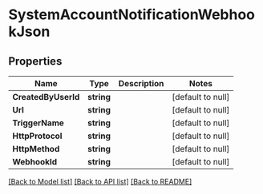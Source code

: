 # SystemAccountNotificationWebhookJson

## Properties
Name | Type | Description | Notes
------------ | ------------- | ------------- | -------------
**CreatedByUserId** | **string** |  | [default to null]
**Url** | **string** |  | [default to null]
**TriggerName** | **string** |  | [default to null]
**HttpProtocol** | **string** |  | [default to null]
**HttpMethod** | **string** |  | [default to null]
**WebhookId** | **string** |  | [default to null]

[[Back to Model list]](../README.md#documentation-for-models) [[Back to API list]](../README.md#documentation-for-api-endpoints) [[Back to README]](../README.md)


